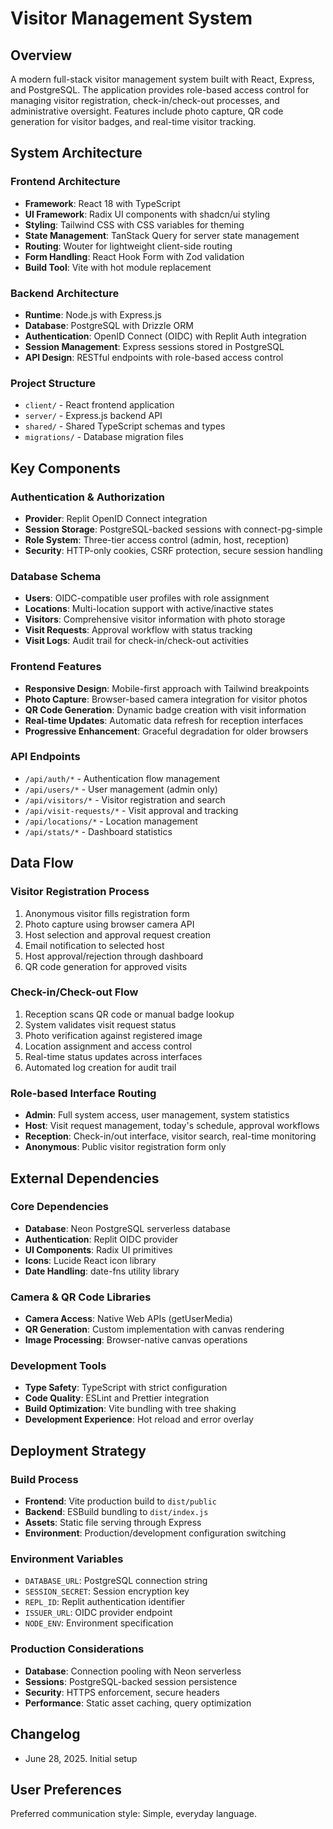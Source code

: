 # Visitor Management System

## Overview

A modern full-stack visitor management system built with React, Express, and PostgreSQL. The application provides role-based access control for managing visitor registration, check-in/check-out processes, and administrative oversight. Features include photo capture, QR code generation for visitor badges, and real-time visitor tracking.

## System Architecture

### Frontend Architecture
- **Framework**: React 18 with TypeScript
- **UI Framework**: Radix UI components with shadcn/ui styling
- **Styling**: Tailwind CSS with CSS variables for theming
- **State Management**: TanStack Query for server state management
- **Routing**: Wouter for lightweight client-side routing
- **Form Handling**: React Hook Form with Zod validation
- **Build Tool**: Vite with hot module replacement

### Backend Architecture
- **Runtime**: Node.js with Express.js
- **Database**: PostgreSQL with Drizzle ORM
- **Authentication**: OpenID Connect (OIDC) with Replit Auth integration
- **Session Management**: Express sessions stored in PostgreSQL
- **API Design**: RESTful endpoints with role-based access control

### Project Structure
- `client/` - React frontend application
- `server/` - Express.js backend API
- `shared/` - Shared TypeScript schemas and types
- `migrations/` - Database migration files

## Key Components

### Authentication & Authorization
- **Provider**: Replit OpenID Connect integration
- **Session Storage**: PostgreSQL-backed sessions with connect-pg-simple
- **Role System**: Three-tier access control (admin, host, reception)
- **Security**: HTTP-only cookies, CSRF protection, secure session handling

### Database Schema
- **Users**: OIDC-compatible user profiles with role assignment
- **Locations**: Multi-location support with active/inactive states
- **Visitors**: Comprehensive visitor information with photo storage
- **Visit Requests**: Approval workflow with status tracking
- **Visit Logs**: Audit trail for check-in/check-out activities

### Frontend Features
- **Responsive Design**: Mobile-first approach with Tailwind breakpoints
- **Photo Capture**: Browser-based camera integration for visitor photos
- **QR Code Generation**: Dynamic badge creation with visit information
- **Real-time Updates**: Automatic data refresh for reception interfaces
- **Progressive Enhancement**: Graceful degradation for older browsers

### API Endpoints
- `/api/auth/*` - Authentication flow management
- `/api/users/*` - User management (admin only)
- `/api/visitors/*` - Visitor registration and search
- `/api/visit-requests/*` - Visit approval and tracking
- `/api/locations/*` - Location management
- `/api/stats/*` - Dashboard statistics

## Data Flow

### Visitor Registration Process
1. Anonymous visitor fills registration form
2. Photo capture using browser camera API
3. Host selection and approval request creation
4. Email notification to selected host
5. Host approval/rejection through dashboard
6. QR code generation for approved visits

### Check-in/Check-out Flow
1. Reception scans QR code or manual badge lookup
2. System validates visit request status
3. Photo verification against registered image
4. Location assignment and access control
5. Real-time status updates across interfaces
6. Automated log creation for audit trail

### Role-based Interface Routing
- **Admin**: Full system access, user management, system statistics
- **Host**: Visit request management, today's schedule, approval workflows
- **Reception**: Check-in/out interface, visitor search, real-time monitoring
- **Anonymous**: Public visitor registration form only

## External Dependencies

### Core Dependencies
- **Database**: Neon PostgreSQL serverless database
- **Authentication**: Replit OIDC provider
- **UI Components**: Radix UI primitives
- **Icons**: Lucide React icon library
- **Date Handling**: date-fns utility library

### Camera & QR Code Libraries
- **Camera Access**: Native Web APIs (getUserMedia)
- **QR Generation**: Custom implementation with canvas rendering
- **Image Processing**: Browser-native canvas operations

### Development Tools
- **Type Safety**: TypeScript with strict configuration
- **Code Quality**: ESLint and Prettier integration
- **Build Optimization**: Vite bundling with tree shaking
- **Development Experience**: Hot reload and error overlay

## Deployment Strategy

### Build Process
- **Frontend**: Vite production build to `dist/public`
- **Backend**: ESBuild bundling to `dist/index.js`
- **Assets**: Static file serving through Express
- **Environment**: Production/development configuration switching

### Environment Variables
- `DATABASE_URL`: PostgreSQL connection string
- `SESSION_SECRET`: Session encryption key
- `REPL_ID`: Replit authentication identifier
- `ISSUER_URL`: OIDC provider endpoint
- `NODE_ENV`: Environment specification

### Production Considerations
- **Database**: Connection pooling with Neon serverless
- **Sessions**: PostgreSQL-backed session persistence
- **Security**: HTTPS enforcement, secure headers
- **Performance**: Static asset caching, query optimization

## Changelog

- June 28, 2025. Initial setup

## User Preferences

Preferred communication style: Simple, everyday language.